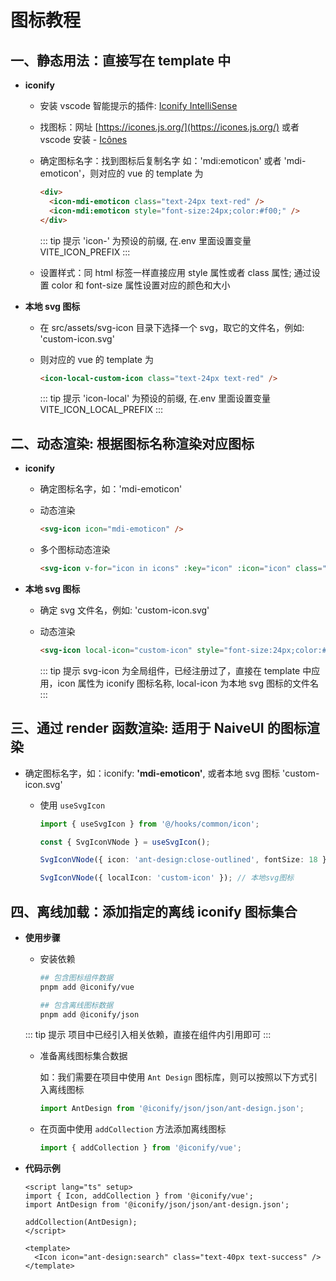 # 图标教程

## 一、静态用法：直接写在 template 中

- **iconify**

  - 安装 vscode 智能提示的插件: [Iconify IntelliSense](https://marketplace.visualstudio.com/items?itemName=antfu.iconify)

  - 找图标：网址 [https://icones.js.org/](https://icones.js.org/) 或者 vscode 安装 - [Icônes](https://marketplace.visualstudio.com/items?itemName=afzalsayed96.icones)

  - 确定图标名字：找到图标后复制名字 如：'mdi:emoticon' 或者 'mdi-emoticon'，则对应的 vue 的 template 为

    ```html
    <div>
      <icon-mdi-emoticon class="text-24px text-red" />
      <icon-mdi:emoticon style="font-size:24px;color:#f00;" />
    </div>
    ```

    ::: tip 提示
    'icon-' 为预设的前缀, 在.env 里面设置变量 VITE_ICON_PREFIX
    :::

  - 设置样式：同 html 标签一样直接应用 style 属性或者 class 属性; 通过设置 color 和 font-size 属性设置对应的颜色和大小

- **本地 svg 图标**

  - 在 src/assets/svg-icon 目录下选择一个 svg，取它的文件名，例如: 'custom-icon.svg'

  - 则对应的 vue 的 template 为

    ```html
    <icon-local-custom-icon class="text-24px text-red" />
    ```

    ::: tip 提示
    'icon-local' 为预设的前缀, 在.env 里面设置变量 VITE_ICON_LOCAL_PREFIX
    :::

## 二、动态渲染: 根据图标名称渲染对应图标

- **iconify**

  - 确定图标名字，如：'mdi-emoticon'

  - 动态渲染

    ```html
    <svg-icon icon="mdi-emoticon" />
    ```

  - 多个图标动态渲染

    ```html
    <svg-icon v-for="icon in icons" :key="icon" :icon="icon" class="text-24px text-red" />
    ```

- **本地 svg 图标**

  - 确定 svg 文件名，例如: 'custom-icon.svg'

  - 动态渲染

    ```html
    <svg-icon local-icon="custom-icon" style="font-size:24px;color:#f00;" />
    ```

    ::: tip 提示
    svg-icon 为全局组件，已经注册过了，直接在 template 中应用，icon 属性为 iconify 图标名称, local-icon 为本地 svg 图标的文件名
    :::

## 三、通过 render 函数渲染: 适用于 NaiveUI 的图标渲染

- 确定图标名字，如：iconify: **'mdi-emoticon'**, 或者本地 svg 图标 'custom-icon.svg'

  - 使用 `useSvgIcon`

    ```typescript
    import { useSvgIcon } from '@/hooks/common/icon';

    const { SvgIconVNode } = useSvgIcon();

    SvgIconVNode({ icon: 'ant-design:close-outlined', fontSize: 18 }); // iconify

    SvgIconVNode({ localIcon: 'custom-icon' }); // 本地svg图标
    ```

## 四、离线加载：添加指定的离线 iconify 图标集合

- **使用步骤**

  - 安装依赖

    ```bash
    ## 包含图标组件数据
    pnpm add @iconify/vue

    ## 包含离线图标数据
    pnpm add @iconify/json
    ```

  ::: tip 提示
  项目中已经引入相关依赖，直接在组件内引用即可
  :::

  - 准备离线图标集合数据

    如：我们需要在项目中使用 `Ant Design` 图标库，则可以按照以下方式引入离线图标

    ```typescript
    import AntDesign from '@iconify/json/json/ant-design.json';
    ```

  - 在页面中使用 `addCollection` 方法添加离线图标

    ```typescript
    import { addCollection } from '@iconify/vue';
    ```

- **代码示例**

  ```vue
  <script lang="ts" setup>
  import { Icon, addCollection } from '@iconify/vue';
  import AntDesign from '@iconify/json/json/ant-design.json';

  addCollection(AntDesign);
  </script>

  <template>
    <Icon icon="ant-design:search" class="text-40px text-success" />
  </template>
  ```
